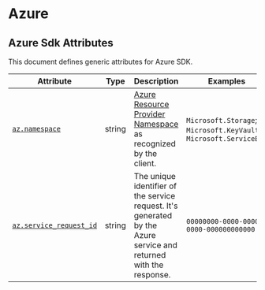 <!--- Hugo front matter used to generate the website version of this page:
--->

<!-- NOTE: THIS FILE IS AUTOGENERATED. DO NOT EDIT BY HAND. -->
<!-- see templates/registry/markdown/attribute_namespace.md.j2 -->

# Azure

## Azure Sdk Attributes

This document defines generic attributes for Azure SDK.

| Attribute | Type | Description | Examples | Stability |
|---|---|---|---|---|
| <a id="az-namespace" href="#az-namespace">`az.namespace`</a> | string | [Azure Resource Provider Namespace](https://learn.microsoft.com/azure/azure-resource-manager/management/azure-services-resource-providers) as recognized by the client. | `Microsoft.Storage`; `Microsoft.KeyVault`; `Microsoft.ServiceBus` | ![Experimental](https://img.shields.io/badge/-experimental-blue) |
| <a id="az-service-request-id" href="#az-service-request-id">`az.service_request_id`</a> | string | The unique identifier of the service request. It's generated by the Azure service and returned with the response. | `00000000-0000-0000-0000-000000000000` | ![Experimental](https://img.shields.io/badge/-experimental-blue) |
